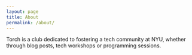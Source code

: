 ```yaml
---
layout: page
title: About
permalink: /about/
---
```



[jekyll-organization]: https://github.com/torchnyu

Torch is a club dedicated to fostering a tech community at NYU,
whether through blog posts, tech workshops or programming sessions.
